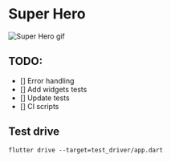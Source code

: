 # Super Hero

![Super Hero gif](super_hero.gif)

## TODO:

- [] Error handling
- [] Add widgets tests
- [] Update tests
- [] CI scripts

## Test drive

``
flutter drive --target=test_driver/app.dart
``
